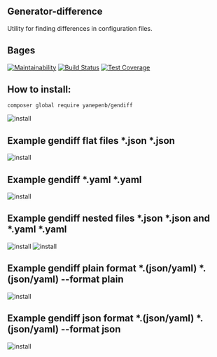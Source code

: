 ## Generator-difference
Utility for finding differences in configuration files.

## **Bages**
[![Maintainability](https://api.codeclimate.com/v1/badges/3355327e66b586da4cde/maintainability)](https://codeclimate.com/github/yanepenb/php-project-lvl2/maintainability)
[![Build Status](https://travis-ci.com/yanepenb/php-project-lvl2.svg?branch=master)](https://travis-ci.com/yanepenb/php-project-lvl2)
[![Test Coverage](https://api.codeclimate.com/v1/badges/3355327e66b586da4cde/test_coverage)](https://codeclimate.com/github/yanepenb/php-project-lvl2/test_coverage)

## **How to install:**
```
composer global require yanepenb/gendiff
```
![install](https://i.imgur.com/SSWJqvL.gif)

## Example gendiff flat files *.json *.json
![install](https://i.imgur.com/iUHfey4.gif)

## Example gendiff *.yaml *.yaml
![install](https://i.imgur.com/QcHD0qP.gif)

## Example gendiff nested files *.json *.json and *.yaml *.yaml
![install](https://i.imgur.com/7ZM73ea.gif)
![install](https://i.imgur.com/K2ZT0qI.gif)

## Example gendiff plain format *.(json/yaml) *.(json/yaml) --format plain
![install](https://i.imgur.com/hGOumv1.gif)

## Example gendiff json format *.(json/yaml) *.(json/yaml) --format json
![install](https://i.imgur.com/1XE2Zqu.gif)